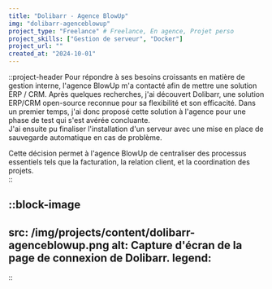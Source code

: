 ```yaml
---
title: "Dolibarr - Agence BlowUp"
img: "dolibarr-agenceblowup"
project_type: "Freelance" # Freelance, En agence, Projet perso
project_skills: ["Gestion de serveur", "Docker"]
project_url: ""
created_at: "2024-10-01"
---
```


::project-header
Pour répondre à ses besoins croissants en matière de gestion interne, l'agence BlowUp m'a contacté afin de mettre une solution ERP / CRM. 
Après quelques recherches, j'ai découvert Dolibarr, une solution ERP/CRM open-source reconnue pour sa flexibilité et son efficacité.  Dans un premier temps, j'ai donc proposé cette solution à l'agence pour une phase de test qui s'est avérée concluante.  
J'ai ensuite pu finaliser l'installation d'un serveur avec une mise en place de sauvegarde automatique en cas de problème.

Cette décision permet à l'agence BlowUp de centraliser des processus essentiels tels que la facturation, la relation client, et la coordination des projets.  
::


::block-image
---
src: /img/projects/content/dolibarr-agenceblowup.png
alt: Capture d'écran de la page de connexion de Dolibarr.
legend:
---
::
